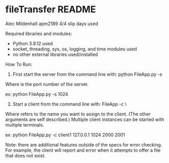 # fileTransfer README
Alec Mildenhall
apm2189
4/4 slip days used

Required libraries and modules:
- Python 3.9.12 used
- socket, threading, sys, os, logging, and time modules used
- no other external libraries used/installed

How To Run:
1. First start the server from the command line with:
python FileApp.py -s <port>

Where <port> is the port number of the server.

ex: python FileApp.py -s 1024

2. Start a client from the command line with:
FileApp -c <name> <server-ip> <server-port> \ <client-udp-port> <client-tcp-port>

Where <name> refers to the name you want to assign to the client. (The other arguments are self described.) Multiple client instances can be started with multiple terminals.

ex: python FileApp.py -c client1 127.0.0.1 1024 2000 2001

Note: there are additional features outside of the specs for error checking. For example, the client will report and error when it attempts to offer a file that does not exist.